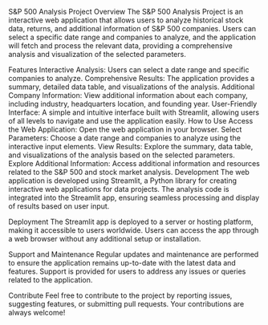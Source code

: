 S&P 500 Analysis Project
Overview
The S&P 500 Analysis Project is an interactive web application that allows users to analyze historical stock data, returns, and additional information of S&P 500 companies. Users can select a specific date range and companies to analyze, and the application will fetch and process the relevant data, providing a comprehensive analysis and visualization of the selected parameters.

Features
Interactive Analysis: Users can select a date range and specific companies to analyze.
Comprehensive Results: The application provides a summary, detailed data table, and visualizations of the analysis.
Additional Company Information: View additional information about each company, including industry, headquarters location, and founding year.
User-Friendly Interface: A simple and intuitive interface built with Streamlit, allowing users of all levels to navigate and use the application easily.
How to Use
Access the Web Application: Open the web application in your browser.
Select Parameters: Choose a date range and companies to analyze using the interactive input elements.
View Results: Explore the summary, data table, and visualizations of the analysis based on the selected parameters.
Explore Additional Information: Access additional information and resources related to the S&P 500 and stock market analysis.
Development
The web application is developed using Streamlit, a Python library for creating interactive web applications for data projects. The analysis code is integrated into the Streamlit app, ensuring seamless processing and display of results based on user input.

Deployment
The Streamlit app is deployed to a server or hosting platform, making it accessible to users worldwide. Users can access the app through a web browser without any additional setup or installation.

Support and Maintenance
Regular updates and maintenance are performed to ensure the application remains up-to-date with the latest data and features. Support is provided for users to address any issues or queries related to the application.

Contribute
Feel free to contribute to the project by reporting issues, suggesting features, or submitting pull requests. Your contributions are always welcome!
